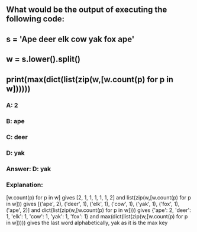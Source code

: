 ## What would be the output of executing the following code:
## s = 'Ape deer elk cow yak fox ape'
## w = s.lower().split()
## print(max(dict(list(zip(w,[w.count(p) for p in w])))))
### A: 2
### B: ape
### C: deer
### D: yak
### Answer: D: yak
### Explanation:
[w.count(p) for p in w] gives [2, 1, 1, 1, 1, 1, 2] and list(zip(w,[w.count(p) for p in w])) gives [('ape', 2), ('deer', 1), ('elk', 1), ('cow', 1), ('yak', 1), ('fox', 1), ('ape', 2)] and dict(list(zip(w,[w.count(p) for p in w]))) gives {'ape': 2, 'deer': 1, 'elk': 1, 'cow': 1, 'yak': 1, 'fox': 1} and max(dict(list(zip(w,[w.count(p) for p in w])))) gives the last word alphabetically, yak as it is the max key
